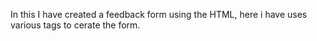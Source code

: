 In this I have created a feedback form using the HTML, here i have uses various tags to cerate the form. 
